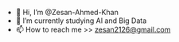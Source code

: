 - 👋 Hi, I’m @Zesan-Ahmed-Khan
- 🌱 I’m currently studying AI and Big Data
- 📫 How to reach me >> zesan2126@gmail.com

<!---
Zesan-Ahmed-Khan/Zesan-Ahmed-Khan is a ✨ special ✨ repository because its `README.md` (this file) appears on your GitHub profile.
You can click the Preview link to take a look at your changes.
--->
